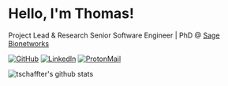 # Hello, I'm Thomas!

Project Lead & Research Senior Software Engineer | PhD @ [Sage Bionetworks](https://sagebionetworks.org)

[![GitHub](https://img.shields.io/badge/GitHub-21262d?style=for-the-badge&logo=github&logoColor=white)](https://github.com/tschaffter)
[![LinkedIn](https://img.shields.io/badge/LinkedIn-0077B5?style=for-the-badge&logo=linkedin&logoColor=white)](https://www.linkedin.com/in/tschaffter/)
[![ProtonMail](https://img.shields.io/badge/ProtonMail-8B89CC?style=for-the-badge&logo=protonmail&logoColor=white)](mailto:thomas.schaffter@protonmail.com)
<!-- [![ORCID](https://img.shields.io/badge/ORCID-a6ce39?style=for-the-badge&logo=orcid&logoColor=white)](https://orcid.org/my-orcid?orcid=0000-0002-8242-9462) -->


<a href="https://github.com/tschaffter?tab=repositories">
  <img height="auto" align="left" alt="tschaffter's github stats"
        src="https://github-readme-stats.vercel.app/api?username=tschaffter&show_icons=true&theme=algolia&count_private=true" />
  <!-- NOTE: Top languages does not indicate my skill level or something like that, it's a github metric of which languages i have the most code on github. -->
</a>
